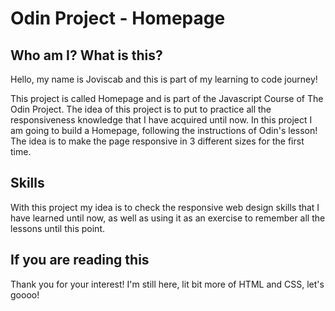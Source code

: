 # Odin Project - Homepage

## Who am I? What is this?

Hello, my name is Joviscab and this is part of my learning to code journey!

This project is called Homepage and is part of the Javascript Course of The Odin Project. The idea of this project is to put to practice all the responsiveness knowledge that I have acquired until now. In this project I am going to build a Homepage, following the instructions of Odin's lesson! The idea is to make the page responsive in 3 different sizes for the first time.

## Skills

With this project my idea is to check the responsive web design skills that I have learned until now, as well as using it as an exercise to remember all the lessons until this point.

## If you are reading this

Thank you for your interest! I'm still here, lit bit more of HTML and CSS, let's goooo!
